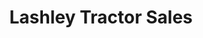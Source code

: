 ---
title: "Lashley Tractor Sales"
url: /zanesville/lashley-tractor-sales-newark-road/
shop: shop
---